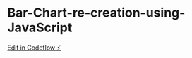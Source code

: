 # Bar-Chart-re-creation-using-JavaScript

[Edit in Codeflow ⚡️](https://stackblitz.com/~/github.com/Ratan1995/Bar-Chart-re-creation-using-JavaScript)